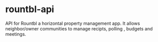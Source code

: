 # rountbl-api
API for Rountbl a horizontal property management app. It allows neighbor/owner communities to manage recipts, polling , budgets and meetings.
